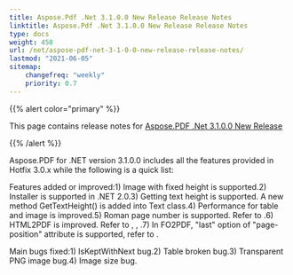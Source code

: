 ```yaml
---
title: Aspose.Pdf .Net 3.1.0.0 New Release Release Notes
linktitle: Aspose.Pdf .Net 3.1.0.0 New Release Release Notes
type: docs
weight: 450
url: /net/aspose-pdf-net-3-1-0-0-new-release-release-notes/
lastmod: "2021-06-05"
sitemap:
    changefreq: "weekly"
    priority: 0.7
---
```


{{% alert color="primary" %}}

This page contains release notes for [Aspose.PDF .Net 3.1.0.0 New Release](https://downloads.aspose.com/pdf/net/new-releases/aspose.pdf-.net-3.1.0.0-new-release/)

{{% /alert %}}

Aspose.PDF for .NET version 3.1.0.0 includes all the features provided in Hotfix 3.0.x while the following is a quick list:

Features added or improved:1) Image with fixed height is supported.2) Installer is supported in .NET 2.0.3) Getting text height is supported. A new method GetTextHeight() is added into Text class.4) Performance for table and image is improved.5) Roman page number is supported. Refer to .6) HTML2PDF is improved. Refer to , , .7) In FO2PDF, "last" option of "page-position" attribute is supported, refer to .

Main bugs fixed:1) IsKeptWithNext bug.2) Table broken bug.3) Transparent PNG image bug.4) Image size bug.

